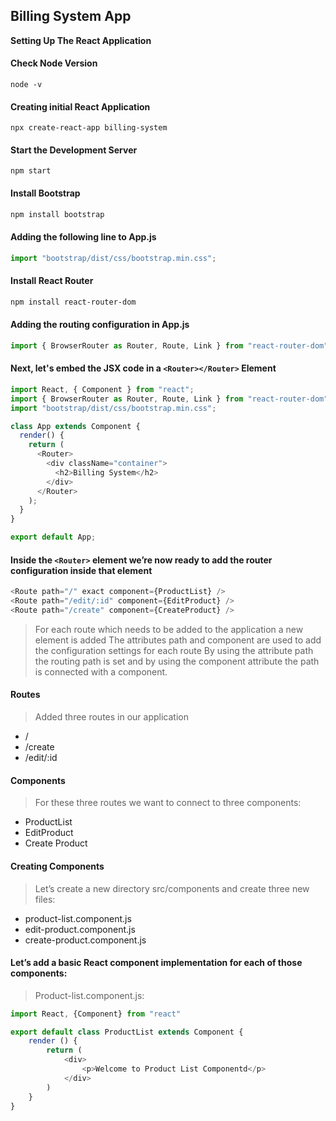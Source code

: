 ## Billing System App

**Setting Up The React Application**

#### Check Node Version
```
node -v
```

#### Creating initial React Application

```
npx create-react-app billing-system
```

#### Start the Development Server

```
npm start 
```
#### Install Bootstrap 
```bash
npm install bootstrap
```

#### Adding the following line to App.js
```js
import "bootstrap/dist/css/bootstrap.min.css";
```
#### Install React Router

```bash 
npm install react-router-dom
```
#### Adding the routing configuration in App.js

```js
import { BrowserRouter as Router, Route, Link } from "react-router-dom";
```

#### Next, let's embed the JSX code in a `<Router></Router>` Element
```js
import React, { Component } from "react";
import { BrowserRouter as Router, Route, Link } from "react-router-dom";
import "bootstrap/dist/css/bootstrap.min.css";

class App extends Component {
  render() {
    return (
      <Router>
        <div className="container">
          <h2>Billing System</h2>
        </div>
      </Router>
    );
  }
}

export default App;
```
#### Inside the `<Router>` element we’re now ready to add the router configuration inside that element

```js
<Route path="/" exact component={ProductList} />
<Route path="/edit/:id" component={EditProduct} />
<Route path="/create" component={CreateProduct} />
```

> For each route which needs to be added to the application a new <Route> element is added
> The attributes path and component are used to add the configuration settings for each route
> By using the attribute path the routing path is set and by using the component attribute the path is connected with a component.

#### Routes

> Added three routes in our application
- /
- /create
- /edit/:id

#### Components
> For these three routes we want to connect to three components:
- ProductList
- EditProduct
- Create Product

#### Creating Components
> Let’s create a new directory src/components and create three new files:
- product-list.component.js
- edit-product.component.js
- create-product.component.js

#### Let’s add a basic React component implementation for each of those components:
> Product-list.component.js:
``` js
import React, {Component} from "react"

export default class ProductList extends Component {
    render () {
        return (
            <div>
                <p>Welcome to Product List Componentd</p>
            </div>
        )
    }
}
```